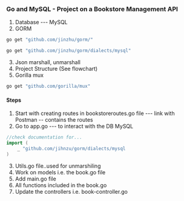 ### Go and MySQL - Project on a Bookstore Management API
1. Database --- MySQL
2. GORM
```cmd
go get "github.com/jinzhu/gorm/"

go get "github.com/jinzhu/gorm/dialects/mysql"
```
3. Json marshall, unmarshall
4. Project Structure (See flowchart)
5. Gorilla mux

```cmd
go get "github.com/gorilla/mux"
```

#### Steps
1. Start with creating routes in bookstoreroutes.go file --- link with Postman -- contains the routes
2. Go to app.go --- to interact with the DB MySQL
```go
//check documentation for...
import (
    _ "github.com/jihnzu/gorm/dialects/mysql
)
```
3. Utils.go file..used for unmarshiling
4. Work on models i.e. the book.go file
5. Add main.go file
6. All functions included in the book.go
7. Update the controllers i.e. book-controller.go